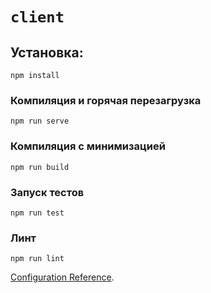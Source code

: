 # `client`

## Установка:
```
npm install
```

### Компиляция и горячая перезагрузка
```
npm run serve
```

### Компиляция с минимизацией
```
npm run build
```

### Запуск тестов
```
npm run test
```

### Линт 
```
npm run lint
```

[Configuration Reference](https://cli.vuejs.org/config/).
